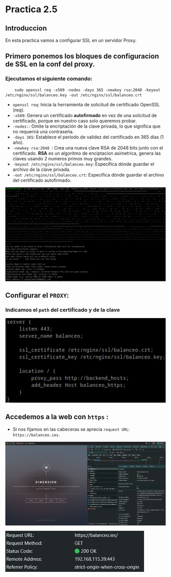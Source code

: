 # Practica 2.5

## Introduccion
 En esta practica vamos a configurar SSL en un servidor Proxy. 


## Primero ponemos los bloques de configuracion de SSL en la conf del proxy.

### Ejecutamos el siguiente comando:

        sudo openssl req -x509 -nodes -days 365 -newkey rsa:2048 -keyout /etc/nginx/ssl/balanceo.key -out /etc/nginx/ssl/balanceo.crt 

* ```openssl req```: Inicia la herramienta de solicitud de certificado OpenSSL (req).
* ```-x509```: Genera un certificado **autofirmado** en vez de una solicitud de certificado, porque en nuestro caso solo queremos probar.
* ```-nodes:```: Omite la encriptación de la clave privada, lo que significa que no requerirá una contraseña.
* ```-days 365```: Establece el período de validez del certificado en 365 días (1 año).
* ```-newkey rsa:2048 ```: Crea una nueva clave RSA de 2048 bits junto con el certificado. **RSA** es un algoritmo de enciptacion asimetrica, genera las claves usando 2 numeros primos muy grandes.
* ```-keyout /etc/nginx/ssl/balanceo.key```:  Especifica dónde guardar el archivo de la clave privada.
* ```-out /etc/nginx/ssl/balanceo.crt```: Especifica dónde guardar el archivo del certificado autofirmado.


![](assets/01_generar_clave_asignar_cert.png)


## Configurar el ```PROXY```:

### Indicamos el ```path``` del certificado y de la clave

![png](assets/02_anadir_ssl_proxy.png)

## Accedemos a la web con ```https``` :
 - Si nos fijamos en las cabeceras se aprecia ```request URL```: ```https://balanceo.ies```.

![png](assets/03_accedemos_ala_web.png)

![png](assets/04_https_headers.png)
